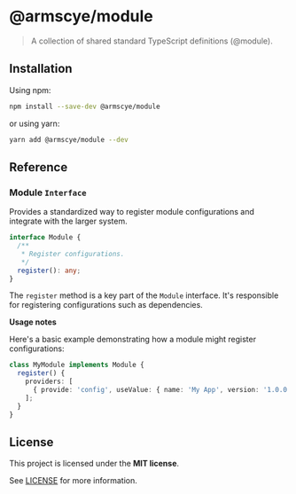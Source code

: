 # @armscye/module

> A collection of shared standard TypeScript definitions (@module).

## Installation

Using npm:

```sh
npm install --save-dev @armscye/module
```

or using yarn:

```sh
yarn add @armscye/module --dev
```

## Reference

### Module `Interface`

Provides a standardized way to register module configurations and integrate with the larger system.

```ts
interface Module {
  /**
   * Register configurations.
   */
  register(): any;
}
```

The `register` method is a key part of the `Module` interface. It's responsible for registering configurations such as dependencies.

**Usage notes**

Here's a basic example demonstrating how a module might register configurations:

```ts
class MyModule implements Module {
  register() {
    providers: [
      { provide: 'config', useValue: { name: 'My App', version: '1.0.0' } },
    ];
  }
}
```

## License

This project is licensed under the **MIT license**.

See [LICENSE](LICENSE) for more information.
